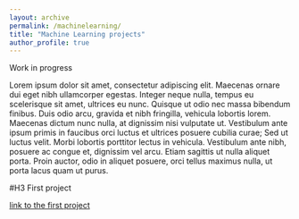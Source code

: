 ```yaml
---
layout: archive
permalink: /machinelearning/
title: "Machine Learning projects"
author_profile: true
---
```


Work in progress

Lorem ipsum dolor sit amet, consectetur adipiscing elit. Maecenas ornare dui eget
nibh ullamcorper egestas. Integer neque nulla, tempus eu scelerisque sit amet, ultrices eu nunc.
Quisque ut odio nec massa bibendum finibus. Duis odio arcu, gravida et nibh fringilla,
vehicula lobortis lorem. Maecenas dictum nunc nulla, at dignissim nisi vulputate ut.
Vestibulum ante ipsum primis in faucibus orci luctus et ultrices posuere cubilia curae;
Sed ut luctus velit. Morbi lobortis porttitor lectus in vehicula. Vestibulum ante nibh,
posuere ac congue et, dignissim vel arcu. Etiam sagittis ut nulla aliquet porta.
Proin auctor, odio in aliquet posuere, orci tellus maximus nulla, ut porta lacus quam ut purus.


#H3 First project

[link to the first project](https://vritzenthaler.github.io/portfolio.github.io/project1/)

